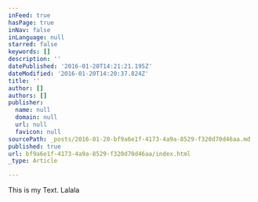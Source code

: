 ```yaml
---
inFeed: true
hasPage: true
inNav: false
inLanguage: null
starred: false
keywords: []
description: ''
datePublished: '2016-01-20T14:21:21.195Z'
dateModified: '2016-01-20T14:20:37.824Z'
title: ''
author: []
authors: []
publisher:
  name: null
  domain: null
  url: null
  favicon: null
sourcePath: _posts/2016-01-20-bf9a6e1f-4173-4a9a-8529-f320d70d46aa.md
published: true
url: bf9a6e1f-4173-4a9a-8529-f320d70d46aa/index.html
_type: Article

---
```

This is my Text. Lalala